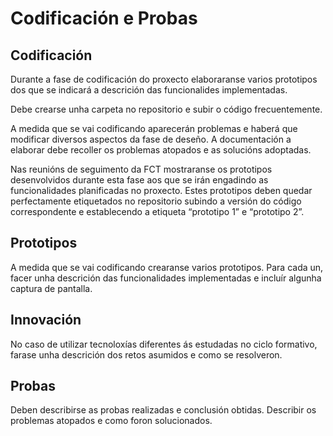 # Codificación e Probas

## Codificación

Durante a fase de codificación do proxecto elaboraranse varios prototipos dos que se indicará a descrición das funcionalides implementadas.

Debe crearse unha carpeta no repositorio e subir o código frecuentemente.

A medida que se vai codificando aparecerán problemas e haberá que modificar diversos aspectos da fase de deseño. A documentación a elaborar debe recoller os problemas atopados e as solucións adoptadas.

Nas reunións de seguimento da FCT mostraranse os prototipos desenvolvidos durante esta fase aos que se irán engadindo as funcionalidades planificadas no proxecto. Estes prototipos deben quedar perfectamente etiquetados no repositorio subindo a versión do código correspondente e establecendo a etiqueta “prototipo 1” e “prototipo 2”.

## Prototipos

A medida que se vai codificando crearanse varios prototipos. Para cada un, facer unha descrición das funcionalidades implementadas e incluír algunha captura de pantalla.

## Innovación

No caso de utilizar tecnoloxías diferentes ás estudadas no ciclo formativo, farase unha descrición dos retos asumidos e como se resolveron.

## Probas

Deben describirse as probas realizadas e conclusión obtidas. Describir os problemas atopados e como foron solucionados.